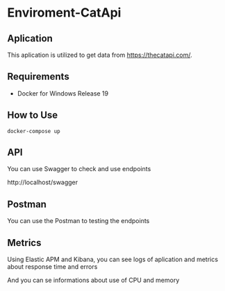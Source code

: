 # Enviroment-CatApi

## Aplication
This aplication is utilized to get data from https://thecatapi.com/.

## Requirements
* Docker for Windows Release 19

## How to Use
```
docker-compose up
```

## API
You can use Swagger to check and use endpoints 

http://localhost/swagger

## Postman
You can use the Postman to testing the endpoints



## Metrics
Using Elastic APM and Kibana, you can see logs of aplication and metrics about response time and errors


And you can se informations about use of CPU and memory